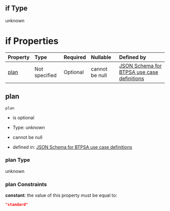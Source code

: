 ## if Type

unknown

# if Properties

| Property      | Type          | Required | Nullable       | Defined by                                                                                                                                                                                                                                    |
| :------------ | :------------ | :------- | :------------- | :-------------------------------------------------------------------------------------------------------------------------------------------------------------------------------------------------------------------------------------------- |
| [plan](#plan) | Not specified | Optional | cannot be null | [JSON Schema for BTPSA use case definitions](btpsa-usecase-properties-services-items-allof-1-then-allof-108-then-allof-0-if-properties-plan.md "undefined#/properties/services/items/allOf/1/then/allOf/108/then/allOf/0/if/properties/plan") |

## plan



`plan`

*   is optional

*   Type: unknown

*   cannot be null

*   defined in: [JSON Schema for BTPSA use case definitions](btpsa-usecase-properties-services-items-allof-1-then-allof-108-then-allof-0-if-properties-plan.md "undefined#/properties/services/items/allOf/1/then/allOf/108/then/allOf/0/if/properties/plan")

### plan Type

unknown

### plan Constraints

**constant**: the value of this property must be equal to:

```json
"standard"
```
